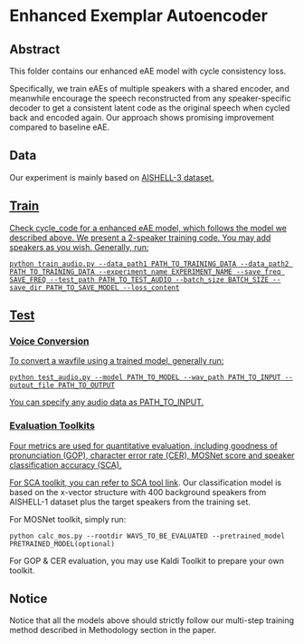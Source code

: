 # Enhanced Exemplar Autoencoder

## Abstract

This folder contains our enhanced eAE model with cycle consistency loss.

Specifically, we train eAEs of multiple speakers with a shared encoder, and meanwhile encourage the speech reconstructed from any speaker-specific decoder to get a consistent latent code as the original speech when cycled back and encoded again. Our approach shows promising improvement compared to baseline eAE.

## Data

Our experiment is mainly based on <a href='http://www.aishelltech.com/aishell_3'>AISHELL-3 dataset.

## Train

Check cycle_code for a enhanced eAE model, which follows the model we described above. We present a 2-speaker training code. You may add speakers as you wish. Generally, run:
```
python train_audio.py --data_path1 PATH_TO_TRAINING_DATA --data_path2 PATH_TO_TRAINING_DATA --experiment_name EXPERIMENT_NAME --save_freq SAVE_FREQ --test_path PATH_TO_TEST_AUDIO --batch_size BATCH_SIZE --save_dir PATH_TO_SAVE_MODEL --loss_content
```

## Test
### Voice Conversion
To convert a wavfile using a trained model, generally run:
```
python test_audio.py --model PATH_TO_MODEL --wav_path PATH_TO_INPUT --output_file PATH_TO_OUTPUT
```

You can specify any audio data as PATH_TO_INPUT. 

### Evaluation Toolkits

Four metrics are used for quantitative evaluation, including goodness of pronunciation (GOP), character error rate (CER), MOSNet score and speaker classification accuracy (SCA).

For SCA toolkit, you can refer to <a href="https://gitlab.com/lpq96/speaker_classification_base_sunine"> SCA tool link</a>. Our classification model is based on the x-vector structure with 400 background speakers from AISHELL-1 dataset plus the target speakers from the training set.
 
For MOSNet toolkit, simply run:
```
python calc_mos.py --rootdir WAVS_TO_BE_EVALUATED --pretrained_model PRETRAINED_MODEL(optional)
```

For GOP & CER evaluation, you may use Kaldi Toolkit to prepare your own toolkit.

## Notice

Notice that all the models above should strictly follow our multi-step training method described in Methodology section in the paper.
